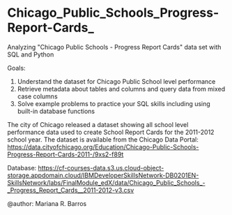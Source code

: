 # Chicago_Public_Schools_Progress-Report-Cards_
Analyzing  "Chicago Public Schools - Progress Report Cards" data set with SQL and Python


Goals:

1. Understand the dataset for Chicago Public School level performance
2. Retrieve metadata about tables and columns and query data from mixed case columns
3. Solve example problems to practice your SQL skills including using built-in database functions

The city of Chicago released a dataset showing all school level performance data used to create School Report Cards for the 2011-2012 school year. The dataset is available from the Chicago Data Portal: https://data.cityofchicago.org/Education/Chicago-Public-Schools-Progress-Report-Cards-2011-/9xs2-f89t

Database: https://cf-courses-data.s3.us.cloud-object-storage.appdomain.cloud/IBMDeveloperSkillsNetwork-DB0201EN-SkillsNetwork/labs/FinalModule_edX/data/Chicago_Public_Schools_-_Progress_Report_Cards__2011-2012-v3.csv



@author: Mariana R. Barros

